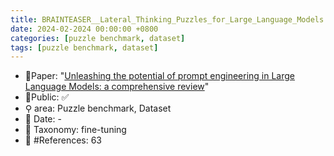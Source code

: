 ```yaml
---
title: BRAINTEASER__Lateral_Thinking_Puzzles_for_Large_Language_Models
date: 2024-02-2024 00:00:00 +0800
categories: [puzzle benchmark, dataset]
tags: [puzzle benchmark, dataset]
---
```


- 📙Paper: "[Unleashing the potential of prompt engineering in Large Language Models: a comprehensive review](https://www.semanticscholar.org/paper/Unleashing-the-potential-of-prompt-engineering-in-a-Chen-Zhang/595c8d39a6155354fd7d8f62a4441be5c82e68da)"
- 🔑Public: ✅
- ⚲ area: Puzzle benchmark, Dataset
- 📅 Date: -
- 🔎 Taxonomy: fine-tuning
- 📝 #References: 63
